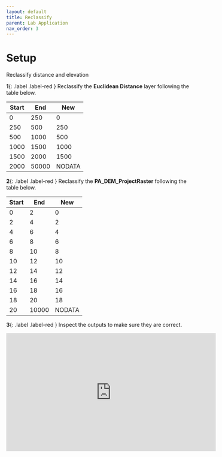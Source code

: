 ```yaml
---
layout: default
title: Reclassify
parent: Lab Application
nav_order: 3
---
```



# Setup

Reclassify distance and elevation

**1**{: .label .label-red } Reclassify the **Euclidean Distance** layer following the table below.

| Start | End  | New    |
| ----- | ---- | ------ |
| 0     | 250  | 0 		| 
| 250   | 500  | 250	| 
| 500   | 1000 | 500	| 
| 1000  | 1500 | 1000	| 
| 1500  | 2000 | 1500	| 
| 2000  | 50000| NODATA	| 

**2**{: .label .label-red } Reclassify the **PA_DEM_ProjectRaster** following the table below.

| Start | End  | New    |
| ----- | ---- | ------ |
| 0     | 2    | 0 		| 
| 2     | 4    | 2  	| 
| 4     | 6    | 4  	| 
| 6     | 8    | 6   	| 
| 8     | 10   | 8  	| 
| 10    | 12   | 10  	|
| 12    | 14   | 12  	|  
| 14    | 16   | 14  	|  
| 16    | 18   | 16  	|  
| 18    | 20   | 18  	|  
| 20    | 10000| NODATA	| 

**3**{: .label .label-red } Inspect the outputs to make sure they are correct.

<iframe width="560" height="315" src="https://www.youtube.com/embed/rGfeEaTi7Ig" title="YouTube video player" frameborder="0" allow="accelerometer; autoplay; clipboard-write; encrypted-media; gyroscope; picture-in-picture" allowfullscreen></iframe>